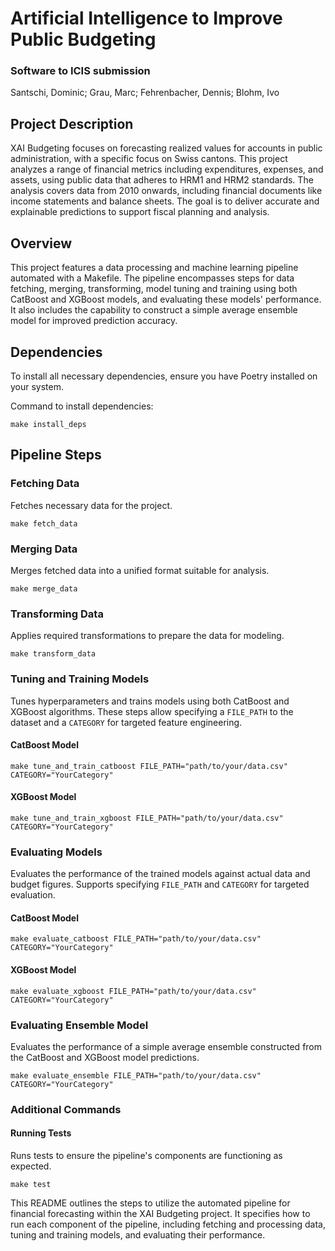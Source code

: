
# Artificial Intelligence to Improve Public Budgeting 
### Software to ICIS submission

Santschi, Dominic; Grau, Marc; Fehrenbacher, Dennis; Blohm, Ivo

## Project Description
XAI Budgeting focuses on forecasting realized values for accounts in public administration, with a specific focus on Swiss cantons. This project analyzes a range of financial metrics including expenditures, expenses, and assets, using public data that adheres to HRM1 and HRM2 standards. The analysis covers data from 2010 onwards, including financial documents like income statements and balance sheets. The goal is to deliver accurate and explainable predictions to support fiscal planning and analysis.

## Overview

This project features a data processing and machine learning pipeline automated with a Makefile. The pipeline encompasses steps for data fetching, merging, transforming, model tuning and training using both CatBoost and XGBoost models, and evaluating these models' performance. It also includes the capability to construct a simple average ensemble model for improved prediction accuracy.

## Dependencies
To install all necessary dependencies, ensure you have Poetry installed on your system.

Command to install dependencies:
```shell
make install_deps
```

## Pipeline Steps

### Fetching Data
Fetches necessary data for the project.
```shell
make fetch_data
```

### Merging Data
Merges fetched data into a unified format suitable for analysis.
```shell
make merge_data
```

### Transforming Data
Applies required transformations to prepare the data for modeling.
```shell
make transform_data
```

### Tuning and Training Models
Tunes hyperparameters and trains models using both CatBoost and XGBoost algorithms. These steps allow specifying a `FILE_PATH` to the dataset and a `CATEGORY` for targeted feature engineering.

#### CatBoost Model
```shell
make tune_and_train_catboost FILE_PATH="path/to/your/data.csv" CATEGORY="YourCategory"
```

#### XGBoost Model
```shell
make tune_and_train_xgboost FILE_PATH="path/to/your/data.csv" CATEGORY="YourCategory"
```

### Evaluating Models
Evaluates the performance of the trained models against actual data and budget figures. Supports specifying `FILE_PATH` and `CATEGORY` for targeted evaluation.

#### CatBoost Model
```shell
make evaluate_catboost FILE_PATH="path/to/your/data.csv" CATEGORY="YourCategory"
```

#### XGBoost Model
```shell
make evaluate_xgboost FILE_PATH="path/to/your/data.csv" CATEGORY="YourCategory"
```

### Evaluating Ensemble Model
Evaluates the performance of a simple average ensemble constructed from the CatBoost and XGBoost model predictions.
```shell
make evaluate_ensemble FILE_PATH="path/to/your/data.csv" CATEGORY="YourCategory"
```

### Additional Commands

#### Running Tests
Runs tests to ensure the pipeline's components are functioning as expected.
```shell
make test
```

This README outlines the steps to utilize the automated pipeline for financial forecasting within the XAI Budgeting project. It specifies how to run each component of the pipeline, including fetching and processing data, tuning and training models, and evaluating their performance.
